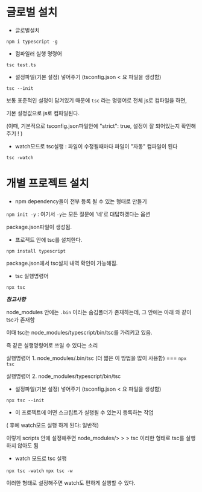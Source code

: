 # 글로벌 설치

- 글로벌설치

`npm i typescript -g`

- 컴파일러 실행 명령어

`tsc test.ts`

- 설정파일(기본 설정) 넣어주기 (tsconfig.json < 요 파일을 생성함)

`tsc --init`

보통 표준적인 설정이 담겨있기 때문에 `tsc` 라는 명령어로 전체 js로 컴파일을 하면,

기본 설정값으로 js로 컴파일된다.

(이때, 기본적으로 tsconfig.json파일안에 "strict": true, 설정이 잘 되어있는지 확인해주기 ! )

- watch모드로 tsc실행 : 파일이 수정될때마다 파일이 "자동" 컴파일이 된다

`tsc -watch`

# 개별 프로젝트 설치

- npm dependency들이 전부 등록 될 수 있는 형태로 만들기

`npm init -y` : 여기서 `-y`는 모든 질문에 '네'로 대답하겠다는 옵션

package.json파일이 생성됨.

- 프로젝트 안에 tsc를 설치한다.

`npm install typescript`

package.json에서 tsc설치 내역 확인이 가능해짐.

- tsc 실행명령어

`npx tsc`

**_참고사항_**

node_modules 안에는 `.bin` 이라는 숨김폴더가 존재하는데, 그 안에는 아래 와 같이 tsc가 존재함

이때 tsc는 node_modules/typescript/bin/tsc를 가리키고 있음.

즉 같은 실행명령어로 쓰일 수 있다는 소리

실행명령어 1. node_modules/.bin/tsc (더 짦은 이 방법을 많이 사용함) === `npx tsc`

실행명령어 2. node_modules/typescript/bin/tsc

- 설정파일(기본 설정) 넣어주기 (tsconfig.json < 요 파일을 생성함)

`npx tsc --init`

- 이 프로젝트에 어떤 스크립트가 실행될 수 있는지 등록하는 작업

( 후에 watch모드 실행 하게 된다: 일반적)

이렇게 scripts 안에 설정해주면 node_modules/> > > tsc 이러한 형태로 tsc를 실행하지 않아도 됨

- watch 모드로 tsc 실행

`npx tsc -watch` `npx tsc -w`

이러한 형태로 설정해주면 watch도 편하게 실행할 수 있다.
